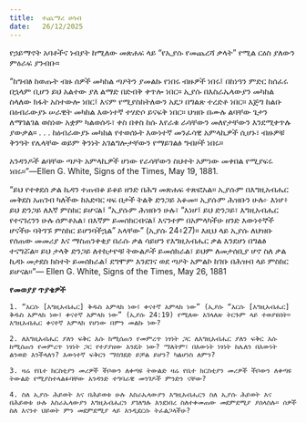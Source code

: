 ```yaml
---
title:  ተጨማሪ ሀሳብ
date:   26/12/2025
---
```


የኃይማኖት አባቶችና ነብያት ከሚለው መጽሐፍ ላይ “የኢያሱ የመጨረሻ ቃላት” የሚል ርዕስ ያለውን ምዕራፍ ያንብቡ።

“ከግብፅ ከወጡት ብዙ ሰዎች መካከል ጣዖትን ያመልኩ የነበሩ ብዙዎች ነበሩ፤ በከነዓን ምድር ከሰፈሩ በኋላም ቢሆን ይህ አልተው ያለ ልማድ በድብቅ ቀጥሎ ነበር። ኢያሱ በእስራኤላውያን መካከል ስላለው ክፋት አስተውሎ ነበር፤ እናም የሚያስከትለውን አደጋ በግልጽ ተረድቶ ነበር። እጅግ ከልቡ በዕብራውያኑ ሠራዊት መካከል እውነተኛ ተሃድሶ ይናፍቅ ነበር። ህዝቡ በሙሉ ልባቸው ጌታን ለማገልገል ወስነው አቋም ካልወሰዱ፣ ቀስ በቀስ ከሱ እየራቁ ራሳቸውን መለየታቸውን እንደሚቀጥሉ ያውቃል። . . . ከዕብራውያኑ መካከል የተወሰኑት እውነተኛ መንፈሳዊ አምላኪዎች ሲሆኑ፣ ብዙዎቹ ቅንዓት የሌላቸው ወይም ቅንነት አገልግሎታቸውን የማይገልፅ ግብዞች ነበሩ።

አንዳንዶች ልባቸው ጣዖት አምላኪዎች ሆነው የራሳቸውን ስህተት አምነው መቀበል የሚያፍሩ ነበሩ።”—Ellen G. White, Signs of the Times, May 19, 1881.

“ይህ የተቀደሰ ቃል ኪዳን ተጠብቆ ይቆይ ዘንድ በሕግ መጽሐፍ ተጽፎአል። ኢያሱም በእግዚአብሔር መቅደስ አጠገብ ካለችው ከአድባር ዛፍ በታች ትልቅ ድንጋይ አቆመ። ኢያሱም ሕዝቡን ሁሉ፦ እነሆ፥ ይህ ድንጋይ ለእኛ ምስክር ይሆናል፤ “ኢያሱም ሕዝቡን ሁሉ፣ “እነሆ፤ ይህ ድንጋይ፣ እግዚአብሔር የተናገረንን ሁሉ ሰምቶአል፣ በእኛም ይመሰክርብናል፤ እናንተም በአምላካችሁ ዘንድ እውነተኞች ሆናችሁ ባትገኙ ምስክር ይሆንባችኋል” አላቸው” (ኢያሱ 24፥27)። እዚህ ላይ ኢያሱ ለህዝቡ የሰጠው መመሪያ እና ማስጠንቀቂያ በራሱ ቃል ሳይሆን የእግዚአብሔር ቃል እንደሆነ በግልፅ ተናግሯል። ይህ ታላቅ ድንጋይ ለተከታዮቹ ትውልዶች ይመሰክራል፣ ይህም ለመታሰቢያ ሆኖ ስለ ቃል ኪዳኑ መታደስ ክስተት ይመሰክራል፤ ደግሞም እንደገና ወደ ጣዖት አምልኮ ከገቡ በሕዝብ ላይ ምስክር ይሆናል።”— Ellen G. White, Signs of the Times, May 26, 1881

**የመወያያ ጥያቄዎች**

`1. “እርሱ [እግዚአብሔር] ቅዱስ አምላክ ነው፤ ቀናተኛ አምላክ ነው” (ኢያሱ “እርሱ [እግዚአብሔር] ቅዱስ አምላክ ነው፤ ቀናተኛ አምላክ ነው” (ኢያሱ 24:19) የሚለው አገላለጽ ትርጉም ላይ ተወያዩበት። እግዚአብሔር ቀናተኛ አምላክ የሆነው በምን መልኩ ነው?`

`2. ለእግዚአብሔር ያለን ፍቅር እሱ ከሚሰጠን የመምረጥ ነፃነት ጋር ለእግዚአብሔር ያለን ፍቅር እሱ ከሚሰጠን የመምረጥ ነፃነት ጋር የተያያዘው እንዴት ነው? ማለትም፣ በእውነት ነፃነት ከሌለን በእውነት ልንወድ እንችላለን? እውነተኛ ፍቅርን ማስገደድ ይቻል ይሆን? ካልሆነስ ለምን?`

`3. ዛሬ የቤተ ክርስቲያን መሪዎች ችቦውን ለቀጣዩ ትውልድ ዛሬ የቤተ ክርስቲያን መሪዎች ችቦውን ለቀጣዩ ትውልድ የሚያስተላልፉባቸው አንዳንድ ተግባራዊ መንገዶች ምንድን ናቸው?`

`4. ስለ ኢያሱ ሕይወት እና በሕይወቱ ሁሉ እስራኤላውያን እግዚአብሔርን ስለ ኢያሱ ሕይወት እና በሕይወቱ ሁሉ እስራኤላውያን እግዚአብሔርን ያገለግሉ እንደነበረ ስለተቀመጠው መደምደሚያ ያሰላስሉ። ሰዎች ስለ እናንተ ህይወት ምን መደምደሚያ ላይ እንዲደርሱ ትፈልጋላችሁ?`